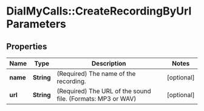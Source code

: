 # DialMyCalls::CreateRecordingByUrlParameters

## Properties
Name | Type | Description | Notes
------------ | ------------- | ------------- | -------------
**name** | **String** | (Required)  The name of the recording. | [optional] 
**url** | **String** | (Required)  The URL of the sound file. (Formats: MP3 or WAV) | [optional] 


